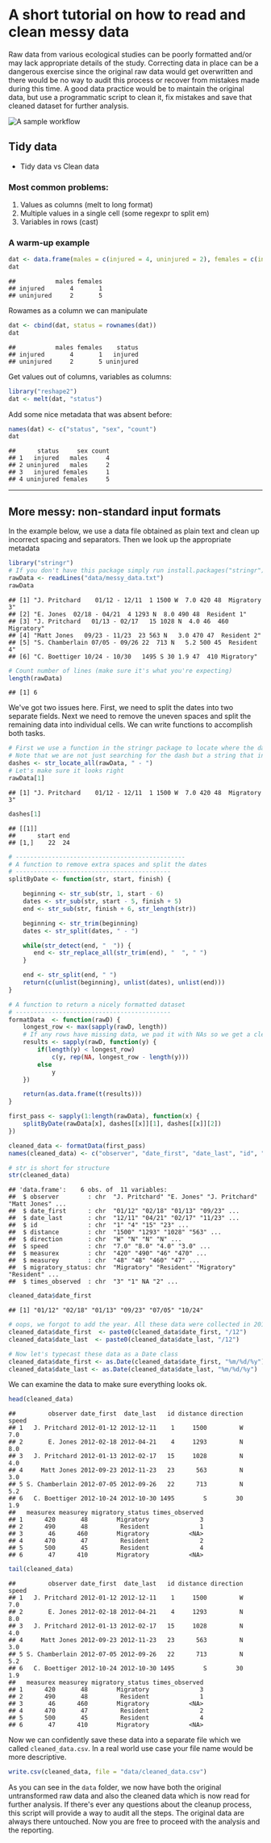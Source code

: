 

# A short tutorial on how to read and clean messy data

Raw data from various ecological studies can be poorly formatted and/or may lack appropriate details of the study. Correcting data in place can be a dangerous exercise since the original raw data would get overwritten and there would be no way to audit this process or recover from mistakes made during this time. A good data practice would be to maintain the original data, but use a programmatic script to clean it, fix mistakes and save that cleaned dataset for further analysis. 

![A sample workflow](sample_workflow.png)


## Tidy data

* Tidy data vs Clean data

### Most common problems:


1. Values as columns  (melt to long format)
2. Multiple values in a single cell (some regexpr to split em)
3. Variables in rows (cast)


### A warm-up example



```r
dat <- data.frame(males = c(injured = 4, uninjured = 2), females = c(injured = 1, uninjured = 5))
dat
```

```
##           males females
## injured       4       1
## uninjured     2       5
```

Rowames as a column we can manipulate


```r
dat <- cbind(dat, status = rownames(dat)) 
dat
```

```
##           males females    status
## injured       4       1   injured
## uninjured     2       5 uninjured
```

Get values out of columns, variables as columns:


```r
library("reshape2")
dat <- melt(dat, "status") 
```

Add some nice metadata that was absent before:


```r
names(dat) <- c("status", "sex", "count")
dat
```

```
##      status     sex count
## 1   injured   males     4
## 2 uninjured   males     2
## 3   injured females     1
## 4 uninjured females     5
```

---

## More messy: non-standard input formats



In the example below, we use a data file obtained as plain text and clean up incorrect spacing and separators. Then we look up the appropriate metadata 


```r
library("stringr")
# If you don't have this package simply run install.packages("stringr")
rawData <- readLines("data/messy_data.txt")
rawData
```

```
## [1] "J. Pritchard    01/12 - 12/11  1 1500 W  7.0 420 48  Migratory 3"
## [2] "E. Jones  02/18 - 04/21  4 1293 N  8.0 490 48  Resident 1"       
## [3] "J. Pritchard   01/13 - 02/17   15 1028 N  4.0 46  460 Migratory" 
## [4] "Matt Jones   09/23 - 11/23  23 563 N   3.0 470 47  Resident 2"   
## [5] "S. Chamberlain 07/05 - 09/26 22  713 N   5.2 500 45  Resident 4" 
## [6] "C. Boettiger 10/24 - 10/30   1495 S 30 1.9 47  410 Migratory"
```


```r
# Count number of lines (make sure it's what you're expecting)
length(rawData)
```

```
## [1] 6
```

We've got two issues here. First, we need to split the dates into two separate fields. Next we need to remove the uneven spaces and split the remaining data into individual cells. We can write functions to accomplish both tasks.



```r
# First we use a function in the stringr package to locate where the dashes are.
# Note that we are not just searching for the dash but a string that includes the space before and after.
dashes <- str_locate_all(rawData, " - ")
# Let's make sure it looks right
rawData[1]
```

```
## [1] "J. Pritchard    01/12 - 12/11  1 1500 W  7.0 420 48  Migratory 3"
```

```r
dashes[1]
```

```
## [[1]]
##      start end
## [1,]    22  24
```


```r
# -----------------------------------------------
# A function to remove extra spaces and split the dates
# -------------------------------------------
splitByDate <- function(str, start, finish) {

    beginning <- str_sub(str, 1, start - 6)
    dates <- str_sub(str, start - 5, finish + 5)
    end <- str_sub(str, finish + 6, str_length(str))

    beginning <- str_trim(beginning)
    dates <- str_split(dates, " - ")

    while(str_detect(end, "  ")) {
       end <- str_replace_all(str_trim(end), "  ", " ")    
    }

    end <- str_split(end, " ")
    return(c(unlist(beginning), unlist(dates), unlist(end)))
}

# A function to return a nicely formatted dataset
# -------------------------------------------
formatData  <- function(rawD) {
    longest_row <- max(sapply(rawD, length))
    # If any rows have missing data, we pad it with NAs so we get a clean data.frame
    results <- sapply(rawD, function(y) {
        if(length(y) < longest_row)
            c(y, rep(NA, longest_row - length(y))) 
        else 
            y
    })

    return(as.data.frame(t(results)))
} 
```


```r
first_pass <- sapply(1:length(rawData), function(x) {
    splitByDate(rawData[x], dashes[[x]][1], dashes[[x]][2])
})

cleaned_data <- formatData(first_pass)
names(cleaned_data) <- c("observer", "date_first", "date_last", "id", "distance", "direction", "speed", "measurex", "measurey", "migratory_status", "times_observed")
```


```r
# str is short for structure
str(cleaned_data)
```

```
## 'data.frame':	6 obs. of  11 variables:
##  $ observer        : chr  "J. Pritchard" "E. Jones" "J. Pritchard" "Matt Jones" ...
##  $ date_first      : chr  "01/12" "02/18" "01/13" "09/23" ...
##  $ date_last       : chr  "12/11" "04/21" "02/17" "11/23" ...
##  $ id              : chr  "1" "4" "15" "23" ...
##  $ distance        : chr  "1500" "1293" "1028" "563" ...
##  $ direction       : chr  "W" "N" "N" "N" ...
##  $ speed           : chr  "7.0" "8.0" "4.0" "3.0" ...
##  $ measurex        : chr  "420" "490" "46" "470" ...
##  $ measurey        : chr  "48" "48" "460" "47" ...
##  $ migratory_status: chr  "Migratory" "Resident" "Migratory" "Resident" ...
##  $ times_observed  : chr  "3" "1" NA "2" ...
```

```r
cleaned_data$date_first
```

```
## [1] "01/12" "02/18" "01/13" "09/23" "07/05" "10/24"
```

```r
# oops, we forgot to add the year. All these data were collected in 2012
cleaned_data$date_first  <- paste0(cleaned_data$date_first, "/12")
cleaned_data$date_last  <- paste0(cleaned_data$date_last, "/12")

# Now let's typecast these data as a Date class
cleaned_data$date_first <- as.Date(cleaned_data$date_first, "%m/%d/%y")
cleaned_data$date_last <- as.Date(cleaned_data$date_last, "%m/%d/%y")
```


We can examine the data to make sure everything looks ok.


```r
head(cleaned_data)
```

```
##         observer date_first  date_last   id distance direction speed
## 1   J. Pritchard 2012-01-12 2012-12-11    1     1500         W   7.0
## 2       E. Jones 2012-02-18 2012-04-21    4     1293         N   8.0
## 3   J. Pritchard 2012-01-13 2012-02-17   15     1028         N   4.0
## 4     Matt Jones 2012-09-23 2012-11-23   23      563         N   3.0
## 5 S. Chamberlain 2012-07-05 2012-09-26   22      713         N   5.2
## 6   C. Boettiger 2012-10-24 2012-10-30 1495        S        30   1.9
##   measurex measurey migratory_status times_observed
## 1      420       48        Migratory              3
## 2      490       48         Resident              1
## 3       46      460        Migratory           <NA>
## 4      470       47         Resident              2
## 5      500       45         Resident              4
## 6       47      410        Migratory           <NA>
```

```r
tail(cleaned_data)
```

```
##         observer date_first  date_last   id distance direction speed
## 1   J. Pritchard 2012-01-12 2012-12-11    1     1500         W   7.0
## 2       E. Jones 2012-02-18 2012-04-21    4     1293         N   8.0
## 3   J. Pritchard 2012-01-13 2012-02-17   15     1028         N   4.0
## 4     Matt Jones 2012-09-23 2012-11-23   23      563         N   3.0
## 5 S. Chamberlain 2012-07-05 2012-09-26   22      713         N   5.2
## 6   C. Boettiger 2012-10-24 2012-10-30 1495        S        30   1.9
##   measurex measurey migratory_status times_observed
## 1      420       48        Migratory              3
## 2      490       48         Resident              1
## 3       46      460        Migratory           <NA>
## 4      470       47         Resident              2
## 5      500       45         Resident              4
## 6       47      410        Migratory           <NA>
```

Now we can confidently save these data into a separate file which we called `cleaned_data.csv`. In a real world use case your file name would be more descriptive.



```r
write.csv(cleaned_data, file = "data/cleaned_data.csv")
```

As you can see in the `data` folder, we now have both the original untransformed raw data and also the cleaned data which is now read for further analysis. If there's ever any questions about the cleanup process, this script will provide a way to audit all the steps. The original data are always there untouched. Now you are free to proceed with the analysis and the reporting.


